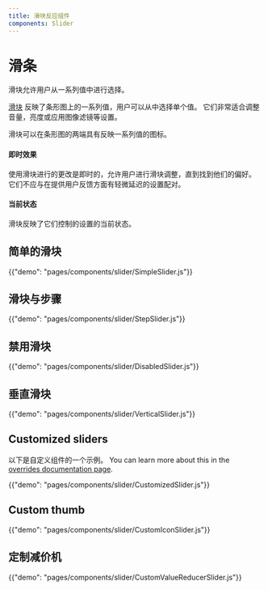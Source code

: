 ```yaml
---
title: 滑块反应组件
components: Slider
---
```


# 滑条

<p class="description">滑块允许用户从一系列值中进行选择。</p>

[滑块](https://material.io/design/components/sliders.html) 反映了条形图上的一系列值，用户可以从中选择单个值。 它们非常适合调整音量，亮度或应用图像滤镜等设置。

滑块可以在条形图的两端具有反映一系列值的图标。

#### 即时效果

使用滑块进行的更改是即时的，允许用户进行滑块调整，直到找到他们的偏好。 它们不应与在提供用户反馈方面有轻微延迟的设置配对。

#### 当前状态

滑块反映了它们控制的设置的当前状态。

## 简单的滑块

{{"demo": "pages/components/slider/SimpleSlider.js"}}

## 滑块与步骤

{{"demo": "pages/components/slider/StepSlider.js"}}

## 禁用滑块

{{"demo": "pages/components/slider/DisabledSlider.js"}}

## 垂直滑块

{{"demo": "pages/components/slider/VerticalSlider.js"}}

## Customized sliders

以下是自定义组件的一个示例。 You can learn more about this in the [overrides documentation page](/customization/components/).

{{"demo": "pages/components/slider/CustomizedSlider.js"}}

## Custom thumb

{{"demo": "pages/components/slider/CustomIconSlider.js"}}

## 定制减价机

{{"demo": "pages/components/slider/CustomValueReducerSlider.js"}}